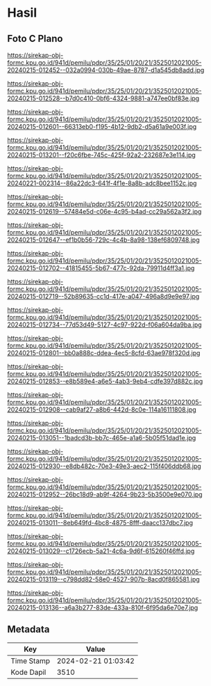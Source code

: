 # Hasil

## Foto C Plano

https://sirekap-obj-formc.kpu.go.id/941d/pemilu/pdpr/35/25/01/20/21/3525012021005-20240215-012452--032a0994-030b-49ae-8787-d1a545db8add.jpg

https://sirekap-obj-formc.kpu.go.id/941d/pemilu/pdpr/35/25/01/20/21/3525012021005-20240215-012528--b7d0c410-0bf6-4324-9881-a747ee0bf83e.jpg

https://sirekap-obj-formc.kpu.go.id/941d/pemilu/pdpr/35/25/01/20/21/3525012021005-20240215-012601--66313eb0-f195-4b12-9db2-d5a61a9e003f.jpg

https://sirekap-obj-formc.kpu.go.id/941d/pemilu/pdpr/35/25/01/20/21/3525012021005-20240215-013201--f20c6fbe-745c-425f-92a2-232687e3e114.jpg

https://sirekap-obj-formc.kpu.go.id/941d/pemilu/pdpr/35/25/01/20/21/3525012021005-20240221-002314--86a22dc3-641f-4f1e-8a8b-adc8bee1152c.jpg

https://sirekap-obj-formc.kpu.go.id/941d/pemilu/pdpr/35/25/01/20/21/3525012021005-20240215-012619--57484e5d-c06e-4c95-b4ad-cc29a562a3f2.jpg

https://sirekap-obj-formc.kpu.go.id/941d/pemilu/pdpr/35/25/01/20/21/3525012021005-20240215-012647--ef1b0b56-729c-4c4b-8a98-138ef6809748.jpg

https://sirekap-obj-formc.kpu.go.id/941d/pemilu/pdpr/35/25/01/20/21/3525012021005-20240215-012702--41815455-5b67-477c-92da-79911d4ff3a1.jpg

https://sirekap-obj-formc.kpu.go.id/941d/pemilu/pdpr/35/25/01/20/21/3525012021005-20240215-012719--52b89635-cc1d-417e-a047-496a8d9e9e97.jpg

https://sirekap-obj-formc.kpu.go.id/941d/pemilu/pdpr/35/25/01/20/21/3525012021005-20240215-012734--77d53d49-5127-4c97-922d-f06a604da9ba.jpg

https://sirekap-obj-formc.kpu.go.id/941d/pemilu/pdpr/35/25/01/20/21/3525012021005-20240215-012801--bb0a888c-ddea-4ec5-8cfd-63ae978f320d.jpg

https://sirekap-obj-formc.kpu.go.id/941d/pemilu/pdpr/35/25/01/20/21/3525012021005-20240215-012853--e8b589e4-a6e5-4ab3-9eb4-cdfe397d882c.jpg

https://sirekap-obj-formc.kpu.go.id/941d/pemilu/pdpr/35/25/01/20/21/3525012021005-20240215-012908--cab9af27-a8b6-442d-8c0e-114a16111808.jpg

https://sirekap-obj-formc.kpu.go.id/941d/pemilu/pdpr/35/25/01/20/21/3525012021005-20240215-013051--1badcd3b-bb7c-465e-a1a6-5b05f51dad1e.jpg

https://sirekap-obj-formc.kpu.go.id/941d/pemilu/pdpr/35/25/01/20/21/3525012021005-20240215-012930--e8db482c-70e3-49e3-aec2-115f406ddb68.jpg

https://sirekap-obj-formc.kpu.go.id/941d/pemilu/pdpr/35/25/01/20/21/3525012021005-20240215-012952--26bc18d9-ab9f-4264-9b23-5b3500e9e070.jpg

https://sirekap-obj-formc.kpu.go.id/941d/pemilu/pdpr/35/25/01/20/21/3525012021005-20240215-013011--8eb649fd-4bc8-4875-8fff-daacc137dbc7.jpg

https://sirekap-obj-formc.kpu.go.id/941d/pemilu/pdpr/35/25/01/20/21/3525012021005-20240215-013029--c1726ecb-5a21-4c6a-9d6f-615260f46ffd.jpg

https://sirekap-obj-formc.kpu.go.id/941d/pemilu/pdpr/35/25/01/20/21/3525012021005-20240215-013119--c798dd82-58e0-4527-907b-8acd0f865581.jpg

https://sirekap-obj-formc.kpu.go.id/941d/pemilu/pdpr/35/25/01/20/21/3525012021005-20240215-013136--a6a3b277-83de-433a-810f-6f95da6e70e7.jpg


## Metadata

| Key        | Value               |
| ---------- | ------------------- |
| Time Stamp | 2024-02-21 01:03:42 |
| Kode Dapil | 3510                |



